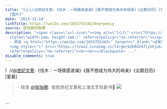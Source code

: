 ```yaml
---
title: "[心]//@世纪文景:《伐木：一场情感波澜》《我不想成为伟大的母亲》《企鹅日历》[爱慕] - 转发 @张怡微:&ensp;收到世纪文景和上海文艺社新书\U0001F4D6
  [图片]"
date: '2023-11-14'
linkTitle: https://weibo.com/1655755343/Nswrpmniy
source: 张怡微的微博
description: "<span class=\"url-icon\"><img alt=\"[心]\" src=\"https://h5.sinaimg.cn/m/emoticon/icon/others/l_xin-43af9086c0.png\"
  style=\"width:1em; height:1em;\" referrerpolicy=\"no-referrer\"></span>//<a href=\"https://weibo.com/n/%E4%B8%96%E7%BA%AA%E6%96%87%E6%99%AF\">@世纪文景</a>:《伐木：一场情感波澜》《我不想成为伟大的母亲》《企鹅日历》[爱慕]<br><blockquote>
  - 转发 <a href=\"https://weibo.com/1655755343\" target=\"_blank\">@张怡微</a>: 收到世纪文景和上海文艺社新书\U0001F4D6
  <img style=\"\" src=\"https://tvax2.sinaimg.cn/large/62b0d24fly1hjukznc0psj21400u0gxy.jpg\"
  referrerpolicy=\"no-referrer\"><br><br></blockquote> ..."
disable_comments: true
---
```

<span class="url-icon"><img alt="[心]" src="https://h5.sinaimg.cn/m/emoticon/icon/others/l_xin-43af9086c0.png" style="width:1em; height:1em;" referrerpolicy="no-referrer"></span>//<a href="https://weibo.com/n/%E4%B8%96%E7%BA%AA%E6%96%87%E6%99%AF">@世纪文景</a>:《伐木：一场情感波澜》《我不想成为伟大的母亲》《企鹅日历》[爱慕]<br><blockquote> - 转发 <a href="https://weibo.com/1655755343" target="_blank">@张怡微</a>: 收到世纪文景和上海文艺社新书📖 <img style="" src="https://tvax2.sinaimg.cn/large/62b0d24fly1hjukznc0psj21400u0gxy.jpg" referrerpolicy="no-referrer"><br><br></blockquote> ...